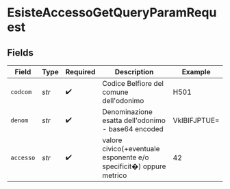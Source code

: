 # EsisteAccessoGetQueryParamRequest


## Fields

| Field                                                              | Type                                                               | Required                                                           | Description                                                        | Example                                                            |
| ------------------------------------------------------------------ | ------------------------------------------------------------------ | ------------------------------------------------------------------ | ------------------------------------------------------------------ | ------------------------------------------------------------------ |
| `codcom`                                                           | *str*                                                              | :heavy_check_mark:                                                 | Codice Belfiore del comune dell'odonimo                            | H501                                                               |
| `denom`                                                            | *str*                                                              | :heavy_check_mark:                                                 | Denominazione esatta dell'odonimo - base64 encoded                 | VklBIFJPTUE=                                                       |
| `accesso`                                                          | *str*                                                              | :heavy_check_mark:                                                 | valore civico(+eventuale esponente e/o specificit�) oppure metrico | 42                                                                 |